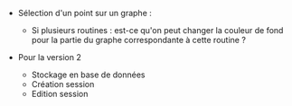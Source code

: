 - Sélection d'un point sur un graphe :
    - Si plusieurs routines : est-ce qu'on peut changer la couleur de fond pour la partie du graphe correspondante à cette routine ?

- Pour la version 2
    - Stockage en base de données
    - Création session
    - Edition session


